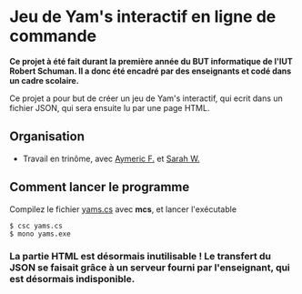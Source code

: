 # Jeu de Yam's interactif en ligne de commande

**Ce projet à été fait durant la première année du BUT informatique de l'IUT Robert Schuman. Il a donc été encadré par des enseignants et codé dans un cadre scolaire.**


Ce projet a pour but de créer un jeu de Yam's interactif, qui ecrit dans un fichier JSON, qui sera ensuite lu par une page HTML.

## Organisation
* Travail en trinôme, avec [Aymeric F.](https://github.com/cmoiaymeric) et [Sarah W.](https://github.com/Sarahw15)

## Comment lancer le programme

Compilez le fichier [yams.cs](./yams.cs) avec **mcs**, et lancer l'exécutable

```console
$ csc yams.cs
$ mono yams.exe
```     


### La partie HTML est désormais inutilisable ! Le transfert du JSON se faisait grâce à un serveur fourni par l'enseignant, qui est désormais indisponible.